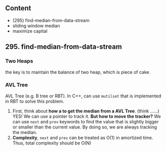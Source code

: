 ## Content
* (295) find-median-from-data-stream
* sliding window median
* maximize capital

## 295. find-median-from-data-stream
### Two Heaps 
the key is to maintain the balance of two heap, which is piece of cake.

### AVL Tree
AVL Tree (e.g. B tree or RBT). In C++, can use `mutilset` that is implemented in RBT to solve this problem.
1. First, think about **how a to get the median from a AVL Tree**. (think ......) YES! We can use a pointer to track it. **But how to move the tracker?** We can use `next` and `prev` keywords to find the value that is slightly bigger or smaller than the current value. By doing so, we are always tracking the median.
2. **Complexity**, `next` and `prev` can be treated as O(1) in amortized time. Thus, total complexity should be O(N)
